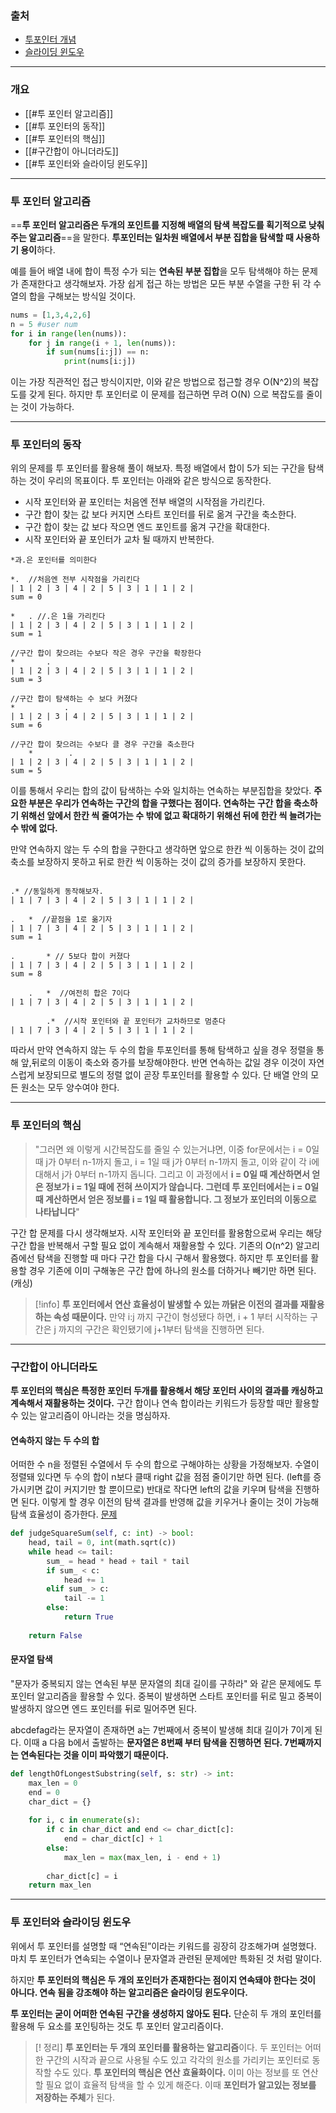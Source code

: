 ### 출처
* [투포인터 개념](https://blog.encrypted.gg/1004)
* [슬라이딩 윈도우](https://m.blog.naver.com/kks227/220795165570)
___
### 개요
* [[#투 포인터 알고리즘]]
* [[#투 포인터의 동작]]
* [[#투 포인터의 핵심]]
* [[#구간합이 아니더라도]]
* [[#투 포인터와 슬라이딩 윈도우]]
___
### 투 포인터 알고리즘

==**투 포인터 알고리즘은 두개의 포인트를 지정해 배열의 탐색 복잡도를 획기적으로 낮춰주는 알고리즘**==을 말한다. **투포인터는 일차원 배열에서 부분 집합을 탐색할 때 사용하기 용이**하다. 

예를 들어 배열 내에 합이 특정 수가 되는 **연속된 부분 집합**을 모두 탐색해야 하는 문제가 존재한다고 생각해보자. 가장 쉽게 접근 하는 방법은 모든 부분 수열을 구한 뒤 각 수열의 합을 구해보는 방식일 것이다.

```python
nums = [1,3,4,2,6]
n = 5 #user num
for i in range(len(nums)):
    for j in range(i + 1, len(nums)):
        if sum(nums[i:j]) == n:
            print(nums[i:j])
```

이는 가장 직관적인 접근 방식이지만, 이와 같은 방법으로 접근할 경우 O(N^2)의 복잡도를 갖게 된다. <span class="red red-bg"> 하지만 투 포인터로 이 문제를 접근하면 무려 O(N) 으로 복잡도를 줄이는 것이 가능하다.</span>

___
### 투 포인터의 동작

위의 문제를 투 포인터를 활용해 풀이 해보자. 특정 배열에서 합이 5가 되는 구간을 탐색하는 것이 우리의 목표이다. 투 포인터는 아래와 같은 방식으로 동작한다. 

* 시작 포인터와 끝 포인터는 처음엔 전부 배열의 시작점을 가리킨다.
* 구간 합이 찾는 값 보다 커지면 스타트 포인터를 뒤로 옮겨 구간을 축소한다.
* 구간 합이 찾는 값 보다 작으면 엔드 포인트를 옮겨 구간을 확대한다.
* 시작 포인터와 끝 포인터가 교차 될 때까지 반복한다.

```text
*과.은 포인터를 의미한다

*.  //처음엔 전부 시작점을 가리킨다
| 1 | 2 | 3 | 4 | 2 | 5 | 3 | 1 | 1 | 2 |
sum = 0

*   . //.은 1을 가리킨다
| 1 | 2 | 3 | 4 | 2 | 5 | 3 | 1 | 1 | 2 |
sum = 1

//구간 합이 찾으려는 수보다 작은 경우 구간을 확장한다
*       .    
| 1 | 2 | 3 | 4 | 2 | 5 | 3 | 1 | 1 | 2 |
sum = 3

//구간 합이 탐색하는 수 보다 커졌다
*           .
| 1 | 2 | 3 | 4 | 2 | 5 | 3 | 1 | 1 | 2 |
sum = 6

//구간 합이 찾으려는 수보다 클 경우 구간을 축소한다
	*        . 
| 1 | 2 | 3 | 4 | 2 | 5 | 3 | 1 | 1 | 2 |
sum = 5
```

이를 통해서 우리는 합의 값이 탐색하는 수와 일치하는 연속하는 부분집합을 찾았다. **주요한 부분은 우리가 연속하는 구간의 합을 구했다는 점이다. 연속하는 구간 합을 축소하기 위해선 앞에서 한칸 씩 줄여가는 수 밖에 없고 확대하기 위해선 뒤에 한칸 씩 늘려가는 수 밖에 없다.** 

만약 연속하지 않는 두 수의 합을 구한다고 생각하면 앞으로 한칸 씩 이동하는 것이 값의 축소를 보장하지 못하고 뒤로 한칸 씩 이동하는 것이 값의 증가를 보장하지 못한다. 

```text

.* //동일하게 동작해보자.
| 1 | 7 | 3 | 4 | 2 | 5 | 3 | 1 | 1 | 2 |

.   *  //끝점을 1로 옮기자
| 1 | 7 | 3 | 4 | 2 | 5 | 3 | 1 | 1 | 2 |
sum = 1

.       * // 5보다 합이 커졌다
| 1 | 7 | 3 | 4 | 2 | 5 | 3 | 1 | 1 | 2 |
sum = 8

	.   *  //여전히 합은 7이다
| 1 | 7 | 3 | 4 | 2 | 5 | 3 | 1 | 1 | 2 |

		.*  //시작 포인터와 끝 포인터가 교차하므로 멈춘다
| 1 | 7 | 3 | 4 | 2 | 5 | 3 | 1 | 1 | 2 |
```

따라서 만약 연속하지 않는 두 수의 합을 투포인터를 통해 탐색하고 싶을 경우 정렬을 통해 앞,뒤로의 이동이 축소와 증가를 보장해야한다. <span class="red red-bg">반면 연속하는 값일 경우 이것이 자연스럽게 보장되므로 별도의 정렬 없이 곧장 투포인터를 활용할 수 있다. 단 배열 안의 모든 원소는 모두 양수여야 한다.</span>
___
### 투 포인터의 핵심

> "그러면 왜 이렇게 시간복잡도를 줄일 수 있는거냐면, 이중 for문에서는 i = 0일 때 j가 0부터 n-1까지 돌고, i = 1일 때 j가 0부터 n-1까지 돌고, 이와 같이 각 i에 대해서 j가 0부터 n-1까지 돕니다. 그리고 이 과정에서 **i = 0일 때 계산하면서 얻은 정보가 i = 1일 때에 전혀 쓰이지가 않습니다. 그런데 투 포인터에서는 i = 0일 때 계산하면서 얻은 정보를 i = 1일 때 활용합니다. 그 정보가 포인터의 이동으로 나타납니다**"

구간 합 문제를 다시 생각해보자. 시작 포인터와 끝 포인터를 활용함으로써 우리는 해당 구간 합을 반복해서 구할 필요 없이 계속해서 재활용할 수 있다. 기존의 O(n^2) 알고리즘에선 탐색을 진행할 때 마다 구간 합을 다시 구해서 활용했다. <span class="red red-bg">하지만 투 포인터를 활용할 경우 기존에 이미 구해놓은 구간 합에 하나의 원소를 더하거나 빼기만 하면 된다. (캐싱)</span>

> [!info]
> **투 포인터에서 연산 효율성이 발생할 수 있는 까닭은 이전의 결과를 재활용하는 속성 때문이다.** 만약 i:j 까지 구간이 형성됐다 하면, i + 1 부터 시작하는 구간은 j 까지의 구간은 확인됐기에 j+1부터 탐색을 진행하면 된다. 

___
### 구간합이 아니더라도

**투 포인터의 핵심은 특정한 포인터 두개를 활용해서 해당 포인터 사이의 결과를 캐싱하고 계속해서 재활용하는 것이다.** 구간 합이나 연속 합이라는 키워드가 등장할 때만 활용할 수 있는 알고리즘이 아니라는 것을 명심하자.

#### 연속하지 않는 두 수의 합
어떠한 수 n을 정렬된 수열에서 두 수의 합으로 구해야하는 상황을 가정해보자. 수열이 정렬돼 있다면 두 수의 합이 n보다 클때 right 값을 점점 줄이기만 하면 된다. (left를 증가시키면 값이 커지기만 할 뿐이므로) 반대로 작다면 left의 값을 키우며 탐색을 진행하면 된다. 이렇게 할 경우 이전의 탐색 결과를 반영해 값을 키우거나 줄이는 것이 가능해 탐색 효율성이 증가한다.  [문제](https://leetcode.com/problems/sum-of-square-numbers/description/)
```python
def judgeSquareSum(self, c: int) -> bool:
	head, tail = 0, int(math.sqrt(c))
	while head <= tail:
		sum_ = head * head + tail * tail
		if sum_ < c:
			head += 1
		elif sum_ > c:
			tail -= 1
		else:
			return True
	
	return False
```

#### 문자열 탐색
"문자가 중복되지 않는 연속된 부분 문자열의 최대 길이를 구하라" 와 같은 문제에도 투포인터 알고리즘을 활용할 수 있다. 중복이 발생하면 스타트 포인터를 뒤로 밀고 중복이 발생하지 않으면 엔드 포인터를 뒤로 밀어주면 된다.

abcdefag라는 문자열이 존재하면 a는 7번째에서 중복이 발생해 최대 길이가 7이게 된다. 이때 a 다음 b에서 출발하는 **문자열은 8번째 부터 탐색을 진행하면 된다. 7번째까지는 연속된다는 것을 이미 파악했기 때문이다.**
```python
def lengthOfLongestSubstring(self, s: str) -> int:
	max_len = 0
	end = 0
	char_dict = {}
	
	for i, c in enumerate(s):
		if c in char_dict and end <= char_dict[c]:
			end = char_dict[c] + 1 
		else:
			max_len = max(max_len, i - end + 1)
		
		char_dict[c] = i
	return max_len
```
___
### 투 포인터와 슬라이딩 윈도우

위에서 투 포인터를 설명할 때 “연속된”이라는 키워드를 굉장히 강조해가며 설명했다. 마치 투 포인터가 연속되는 수열이나 문자열과 관련된 문제에만 특화된 것 처럼 말이다.

하지만 **투 포인터의 핵심은 두 개의 포인터가 존재한다는 점이지 연속돼야 한다는 것이 아니다. 연속 됨을 강조해야 하는 알고리즘은 슬라이딩 윈도우이다.**

**투 포인터는 굳이 어떠한 연속된 구간을 생성하지 않아도 된다.** 단순히 두 개의 포인터를 활용해 두 요소를 포인팅하는 것도 투 포인터 알고리즘이다.

>[! 정리]
>**투 포인터는 두 개의 포인터를 활용하는 알고리즘**이다. 두 포인터는 어떠한 구간의 시작과 끝으로 사용될 수도 있고 각각의 원소를 가리키는 포인터로 동작할 수도 있다.
>**투 포인터의 핵심은 연산 효율화이다.** 이미 아는 정보를 또 연산할 필요 없이 효율적 탐색을 할 수 있게 해준다. 이때 **포인터가 알고있는 정보를 저장하는 주체**가 된다.
